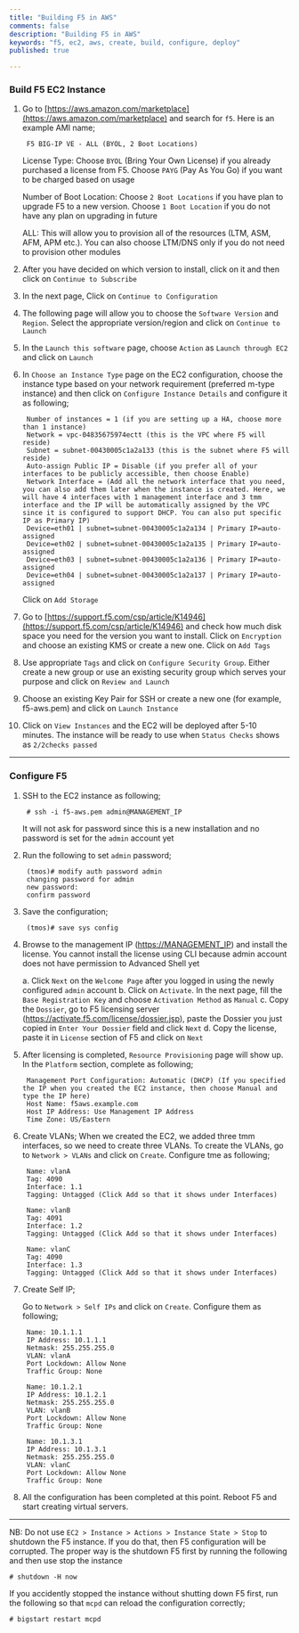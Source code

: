 ```yaml
---
title: "Building F5 in AWS"
comments: false
description: "Building F5 in AWS"
keywords: "f5, ec2, aws, create, build, configure, deploy"
published: true

---
```



### Build F5 EC2 Instance

1. Go to [https://aws.amazon.com/marketplace](https://aws.amazon.com/marketplace) and search for `f5`. Here is an example AMI name;

		F5 BIG-IP VE - ALL (BYOL, 2 Boot Locations)

	License Type: Choose `BYOL` (Bring Your Own License) if you already purchased a license from F5. Choose `PAYG` (Pay As You Go) if you want to be charged based on usage
	
	Number of Boot Location: Choose `2 Boot Locations` if you have plan to upgrade F5 to a new version. Choose `1 Boot Location` if you do not have any plan on upgrading in future
	
	ALL: This will allow you to provision all of the resources (LTM, ASM, AFM, APM etc.). You can also choose LTM/DNS only if you do not need to provision other modules

2. After you have decided on which version to install, click on it and then click on `Continue to Subscribe`

3. In the next page, Click on `Continue to Configuration`

4. The following page will allow you to choose the `Software Version` and `Region`. Select the appropriate version/region and click on `Continue to Launch`

5. In the `Launch this software` page, choose `Action` as `Launch through EC2` and click on `Launch`

6. In `Choose an Instance Type` page on the EC2 configuration, choose the instance type based on your network requirement (preferred m-type instance) and then click on `Configure Instance Details` and configure it as following;

	    Number of instances = 1 (if you are setting up a HA, choose more than 1 instance)
	    Network = vpc-04835675974ectt (this is the VPC where F5 will reside)
	    Subnet = subnet-00430005c1a2a133 (this is the subnet where F5 will reside)
	    Auto-assign Public IP = Disable (if you prefer all of your interfaces to be publicly accessible, then choose Enable)
	    Network Interface = (Add all the network interface that you need, you can also add them later when the instance is created. Here, we will have 4 interfaces with 1 management interface and 3 tmm interface and the IP will be automatically assigned by the VPC since it is configured to support DHCP. You can also put specific IP as Primary IP)
	    Device=eth01 | subnet=subnet-00430005c1a2a134 | Primary IP=auto-assigned
	    Device=eth02 | subnet=subnet-00430005c1a2a135 | Primary IP=auto-assigned
	    Device=eth03 | subnet=subnet-00430005c1a2a136 | Primary IP=auto-assigned
	    Device=eth04 | subnet=subnet-00430005c1a2a137 | Primary IP=auto-assigned

	Click on `Add Storage`

7. Go to [https://support.f5.com/csp/article/K14946](https://support.f5.com/csp/article/K14946) and check how much disk space you need for the version you want to install. Click on `Encryption` and choose an existing KMS or create a new one. Click on `Add Tags`

8. Use appropriate `Tags` and click on `Configure Security Group`. Either create a new group or use an existing security group which serves your purpose and click on `Review and Launch`

9. Choose an existing Key Pair for SSH or create a new one (for example, f5-aws.pem) and click on `Launch Instance`

10. Click on `View Instances` and the EC2 will be deployed after 5-10 minutes. The instance will be ready to use when `Status Checks` shows as `2/2checks passed`

---

### Configure F5

1. SSH to the EC2 instance as following;

		# ssh -i f5-aws.pem admin@MANAGEMENT_IP

	It will not ask for password since this is a new installation and no password is set for the `admin` account yet

2. Run the following to set `admin` password;

		(tmos)# modify auth password admin
		changing password for admin
		new password:
		confirm password

3. Save the configuration;

		(tmos)# save sys config

4. Browse to the management IP ([https://MANAGEMENT_IP](https://MANAGEMENT_IP)) and install the license. You cannot install the license using CLI because admin account does not have permission to Advanced Shell yet

	a. Click `Next` on the `Welcome Page` after you logged in using the newly configured `admin` account
	b. Click on `Activate`. In the next page, fill the `Base Registration Key` and choose `Activation Method` as `Manual`
	c. Copy the `Dossier`, go to F5 licensing server (https://activate.f5.com/license/dossier.jsp), paste the Dossier you just copied in `Enter Your Dossier` field and click `Next`
	d. Copy the license, paste it in `License` section of F5 and click on `Next`

5. After licensing is completed, `Resource Provisioning` page will show up. In the `Platform` section, complete as following;

		Management Port Configuration: Automatic (DHCP) (If you specified the IP when you created the EC2 instance, then choose Manual and type the IP here)
		Host Name: f5aws.example.com
		Host IP Address: Use Management IP Address
		Time Zone: US/Eastern

6. Create VLANs;
When we created the EC2, we added three tmm interfaces, so we need to create three VLANs. 
To create the VLANs, go to `Network > VLANs` and click on `Create`. Configure tme as following;

		Name: vlanA
		Tag: 4090
		Interface: 1.1 
		Tagging: Untagged (Click Add so that it shows under Interfaces)

		Name: vlanB
		Tag: 4091
		Interface: 1.2 
		Tagging: Untagged (Click Add so that it shows under Interfaces)

		Name: vlanC
		Tag: 4090
		Interface: 1.3 
		Tagging: Untagged (Click Add so that it shows under Interfaces)

7. Create Self IP;

	Go to `Network > Self IPs` and click on `Create`. Configure them as following;

		Name: 10.1.1.1
		IP Address: 10.1.1.1
		Netmask: 255.255.255.0
		VLAN: vlanA
		Port Lockdown: Allow None
		Traffic Group: None

		Name: 10.1.2.1
		IP Address: 10.1.2.1
		Netmask: 255.255.255.0
		VLAN: vlanB
		Port Lockdown: Allow None
		Traffic Group: None

		Name: 10.1.3.1
		IP Address: 10.1.3.1
		Netmask: 255.255.255.0
		VLAN: vlanC
		Port Lockdown: Allow None
		Traffic Group: None

8. All the configuration has been completed at this point. Reboot F5 and start creating virtual servers.

---

NB: Do not use `EC2 > Instance > Actions > Instance State > Stop` to shutdown the F5 instance. If you do that, then F5 configuration will be corrupted. The proper way is the shutdown F5 first by running the following and then use stop the instance

	# shutdown -H now

If you accidently stopped the instance without shutting down F5 first, run the following so that `mcpd` can reload the configuration correctly;

	# bigstart restart mcpd
